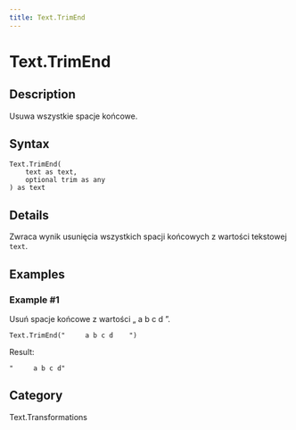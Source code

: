 ```yaml
---
title: Text.TrimEnd
---
```


# Text.TrimEnd


## Description

Usuwa wszystkie spacje końcowe.


## Syntax

```powerquery
Text.TrimEnd(
    text as text,
    optional trim as any
) as text
```


## Details

Zwraca wynik usunięcia wszystkich spacji końcowych z wartości tekstowej <code>text</code>.


## Examples

### Example #1 
Usuń spacje końcowe z wartości „     a b c d    ”.
```powerquery
Text.TrimEnd("     a b c d    ")
```

Result: 
```powerquery
"     a b c d"
```




## Category
Text.Transformations
